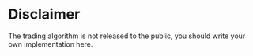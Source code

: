 # Disclaimer
The trading algorithm is not released to the public, you should write your own implementation here.